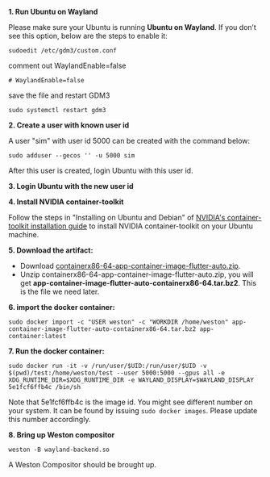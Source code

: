 **1. Run Ubuntu on Wayland**

Please make sure your Ubuntu is running **Ubuntu on Wayland**. If you don’t see this option, below are the steps to enable it:

    sudoedit /etc/gdm3/custom.conf

comment out WaylandEnable=false  

    # WaylandEnable=false  

save the file and restart GDM3

    sudo systemctl restart gdm3

**2. Create a user with known user id**

A user "sim" with user id 5000 can be created with the command below: 

    sudo adduser --gecos '' -u 5000 sim
After this user is created, login Ubuntu with this user id.

**3. Login Ubuntu with the new user id**

**4.  Install NVIDIA container-toolkit**

 Follow the steps in "Installing on Ubuntu and Debian" of [NVIDIA's container-toolkit installation guide](%5Bhttps://docs.nvidia.com/datacenter/cloud-native/container-toolkit/install-guide.html%5D) to install NVIDIA container-toolkit on your Ubuntu machine.
 
**5.  Download the artifact:**

 - Download [containerx86-64-app-container-image-flutter-auto.zip](https://github.com/meta-flutter/meta-flutter/suites/10539746717/artifacts/524169324). 
 - Unzip containerx86-64-app-container-image-flutter-auto.zip, you will get **app-container-image-flutter-auto-containerx86-64.tar.bz2**. This is the file we need later.   
  
**6. import the docker container:**
    
    sudo docker import -c "USER weston" -c "WORKDIR /home/weston" app-container-image-flutter-auto-containerx86-64.tar.bz2 app-container:latest

**7.  Run the docker container:**

    sudo docker run -it -v /run/user/$UID:/run/user/$UID -v $(pwd)/test:/home/weston/test --user 5000:5000 --gpus all -e XDG_RUNTIME_DIR=$XDG_RUNTIME_DIR -e WAYLAND_DISPLAY=$WAYLAND_DISPLAY 5e1fcf6ffb4c /bin/sh
 Note that 5e1fcf6ffb4c is the image id. You might see different number on your system. It can be found by issuing `sudo docker images`. Please update this number accordingly.
 
**8.  Bring up Weston compositor**
 
    weston -B wayland-backend.so
    
A Weston Compositor should be brought up. 




